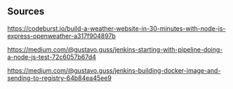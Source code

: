 ## Sources

https://codeburst.io/build-a-weather-website-in-30-minutes-with-node-js-express-openweather-a317f904897b

https://medium.com/@gustavo.guss/jenkins-starting-with-pipeline-doing-a-node-js-test-72c6057b67d4

https://medium.com/@gustavo.guss/jenkins-building-docker-image-and-sending-to-registry-64b84ea45ee9
